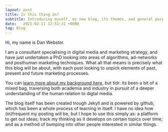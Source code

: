 ```yaml
---
layout: post
title: Is this thing on?
subtitle: Introducing myself, my new blog, its themes, and general purpose.
date:   2021-02-11 12:51:31 +0000
tag: Blog
---
```

Hi, my name is Dan Webster.

I am a consultant specialising in digital media and marketing strategy, and have just undertaken a PhD looking into areas of algorithms, ad-networks and posthuman marketing techniques. What all that means is precisely what this blog will be about, with each post looking to unpick elements of past, present and future marketing processes.

You can [learn more about my background here](https://dweb87.github.io/about), but tldr: its been a bit of a mixed bag, traversing both academia and industry in pursuit of a deeper understanding of the human relation to digtal media.

The blog itself has been created trough Jekyll and is powered by github, which has been a whole process of learning in itself. I have no idea how (in)frequent my posting will be, but I hope to use this simply as: a platform to get out ideas; track my thinking as it develops on certain topics over time; and as a method of bumping into other people interested in similar things.
